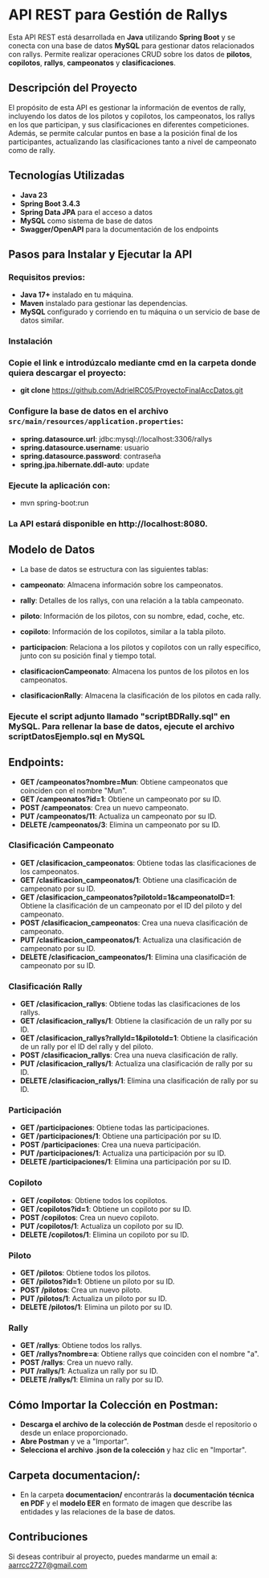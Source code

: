 # API REST para Gestión de Rallys

Esta API REST está desarrollada en **Java** utilizando **Spring Boot** y se conecta con una base de datos **MySQL** para gestionar datos relacionados con rallys. Permite realizar operaciones CRUD sobre los datos de **pilotos**, **copilotos**, **rallys**, **campeonatos** y **clasificaciones**.

## Descripción del Proyecto

El propósito de esta API es gestionar la información de eventos de rally, incluyendo los datos de los pilotos y copilotos, los campeonatos, los rallys en los que participan, y sus clasificaciones en diferentes competiciones. Además, se permite calcular puntos en base a la posición final de los participantes, actualizando las clasificaciones tanto a nivel de campeonato como de rally.

## Tecnologías Utilizadas

- **Java 23**
- **Spring Boot 3.4.3**
- **Spring Data JPA** para el acceso a datos
- **MySQL** como sistema de base de datos
- **Swagger/OpenAPI** para la documentación de los endpoints

## Pasos para Instalar y Ejecutar la API

### Requisitos previos:

- **Java 17+** instalado en tu máquina.
- **Maven** instalado para gestionar las dependencias.
- **MySQL** configurado y corriendo en tu máquina o un servicio de base de datos similar.

### Instalación

### Copie el link e introdúzcalo mediante cmd en la carpeta donde quiera descargar el proyecto:
- **git clone** https://github.com/AdrielRC05/ProyectoFinalAccDatos.git

### Configure la base de datos en el archivo `src/main/resources/application.properties`:

- **spring.datasource.url**: jdbc:mysql://localhost:3306/rallys  
- **spring.datasource.username**: usuario  
- **spring.datasource.password**: contraseña  
- **spring.jpa.hibernate.ddl-auto**: update  

### Ejecute la aplicación con:
- mvn spring-boot:run

### La API estará disponible en http://localhost:8080.

## Modelo de Datos
- La base de datos se estructura con las siguientes tablas:

- **campeonato**: Almacena información sobre los campeonatos.
- **rally**: Detalles de los rallys, con una relación a la tabla campeonato.
- **piloto**: Información de los pilotos, con su nombre, edad, coche, etc.
- **copiloto**: Información de los copilotos, similar a la tabla piloto.
- **participacion**: Relaciona a los pilotos y copilotos con un rally específico, junto con su posición final y tiempo total.
- **clasificacionCampeonato**: Almacena los puntos de los pilotos en los campeonatos.
- **clasificacionRally**: Almacena la clasificación de los pilotos en cada rally.

### Ejecute el script adjunto llamado "scriptBDRally.sql" en MySQL. Para rellenar la base de datos, ejecute el archivo scriptDatosEjemplo.sql en MySQL

## Endpoints:

- **GET /campeonatos?nombre=Mun**: Obtiene campeonatos que coinciden con el nombre "Mun".
- **GET /campeonatos?id=1**: Obtiene un campeonato por su ID.
- **POST /campeonatos**: Crea un nuevo campeonato.
- **PUT /campeonatos/11**: Actualiza un campeonato por su ID.
- **DELETE /campeonatos/3**: Elimina un campeonato por su ID.

### Clasificación Campeonato
- **GET /clasificacion_campeonatos**: Obtiene todas las clasificaciones de los campeonatos.
- **GET /clasificacion_campeonatos/1**: Obtiene una clasificación de campeonato por su ID.
- **GET /clasificacion_campeonatos?pilotoId=1&campeonatoID=1**: Obtiene la clasificación de un campeonato por el ID del piloto y del campeonato.
- **POST /clasificacion_campeonatos**: Crea una nueva clasificación de campeonato.
- **PUT /clasificacion_campeonatos/1**: Actualiza una clasificación de campeonato por su ID.
- **DELETE /clasificacion_campeonatos/1**: Elimina una clasificación de campeonato por su ID.

### Clasificación Rally
- **GET /clasificacion_rallys**: Obtiene todas las clasificaciones de los rallys.
- **GET /clasificacion_rallys/1**: Obtiene la clasificación de un rally por su ID.
- **GET /clasificacion_rallys?rallyId=1&pilotoId=1**: Obtiene la clasificación de un rally por el ID del rally y del piloto.
- **POST /clasificacion_rallys**: Crea una nueva clasificación de rally.
- **PUT /clasificacion_rallys/1**: Actualiza una clasificación de rally por su ID.
- **DELETE /clasificacion_rallys/1**: Elimina una clasificación de rally por su ID.

### Participación
- **GET /participaciones**: Obtiene todas las participaciones.
- **GET /participaciones/1**: Obtiene una participación por su ID.
- **POST /participaciones**: Crea una nueva participación.
- **PUT /participaciones/1**: Actualiza una participación por su ID.
- **DELETE /participaciones/1**: Elimina una participación por su ID.

### Copiloto
- **GET /copilotos**: Obtiene todos los copilotos.
- **GET /copilotos?id=1**: Obtiene un copiloto por su ID.
- **POST /copilotos**: Crea un nuevo copiloto.
- **PUT /copilotos/1**: Actualiza un copiloto por su ID.
- **DELETE /copilotos/1**: Elimina un copiloto por su ID.

### Piloto
- **GET /pilotos**: Obtiene todos los pilotos.
- **GET /pilotos?id=1**: Obtiene un piloto por su ID.
- **POST /pilotos**: Crea un nuevo piloto.
- **PUT /pilotos/1**: Actualiza un piloto por su ID.
- **DELETE /pilotos/1**: Elimina un piloto por su ID.

### Rally
- **GET /rallys**: Obtiene todos los rallys.
- **GET /rallys?nombre=a**: Obtiene rallys que coinciden con el nombre "a".
- **POST /rallys**: Crea un nuevo rally.
- **PUT /rallys/1**: Actualiza un rally por su ID.
- **DELETE /rallys/1**: Elimina un rally por su ID.

## Cómo Importar la Colección en Postman:
- **Descarga el archivo de la colección de Postman** desde el repositorio o desde un enlace proporcionado.
- **Abre Postman** y ve a "Importar".
- **Selecciona el archivo .json de la colección** y haz clic en "Importar".

## Carpeta documentacion/:
- En la carpeta **documentacion/** encontrarás la **documentación técnica en PDF** y el **modelo EER** en formato de imagen que describe las entidades y las relaciones de la base de datos.


## Contribuciones
Si deseas contribuir al proyecto, puedes mandarme un email a:
aarrcc2727@gmail.com
